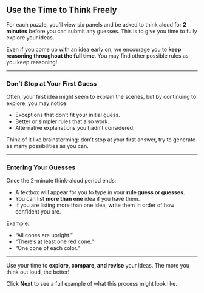 ## Use the Time to Think Freely

For each puzzle, you’ll view six panels and be asked to think aloud for **2 minutes** before you can submit any guesses.
This is to give you time to fully explore your ideas. 

Even if you come up with an idea early on, we encourage you to **keep reasoning throughout the full time**. You may find other possible rules as you keep reasoning!

---

### Don’t Stop at Your First Guess

Often, your first idea might seem to explain the scenes, but by continuing to explore, you may notice:

- Exceptions that don’t fit your initial guess.
- Better or simpler rules that also work.
- Alternative explanations you hadn’t considered.

Think of it like brainstorming: don’t stop at your first answer, try to generate as many possibilities as you can.

---

### Entering Your Guesses

Once the 2-minute think-aloud period ends:

- A textbox will appear for you to type in your **rule guess or guesses**.
- You can list **more than one** idea if you have them.
- If you are listing more than one idea, write them in order of how confident you are.

Example:
- “All cones are upright.”
- “There’s at least one red cone.”
- “One cone of each color.”

---

Use your time to **explore, compare, and revise** your ideas. The more you think out loud, the better!

Click **Next** to see a full example of what this process might look like.
